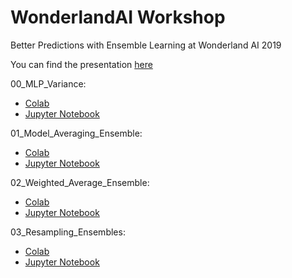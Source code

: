 # WonderlandAI Workshop
Better Predictions with Ensemble Learning at Wonderland AI 2019

You can find the presentation [here](https://drive.google.com/open?id=1VRLpE7Cf7eRVdG071y9Zmvgi0Fnl7l_o)

00_MLP_Variance:
* [Colab](https://colab.research.google.com/drive/1Ass7OHu4AEhrlxufKAU8U1Xem2mLuNA3)
* [Jupyter Notebook](./notebooks/00_MLP_Variance.ipynb)


01_Model_Averaging_Ensemble:
* [Colab](https://colab.research.google.com/drive/1GQ46ibWJlY_2N5NfNN5vsakKR45CrYSd)
* [Jupyter Notebook](./notebooks/01_Model_Averaging_Ensemble.ipynb)


02_Weighted_Average_Ensemble:
* [Colab](https://colab.research.google.com/drive/1me1uKXhtF8BERqX5OqhCCAiMph_vJnKx)
* [Jupyter Notebook](./notebooks/02_Weighted_Average_Ensemble.ipynb)


03_Resampling_Ensembles:
* [Colab](https://colab.research.google.com/drive/1mZuehC6l22zsvusIHzofuimqMjLJBgR0)
* [Jupyter Notebook](./notebooks/03_Resampling_Ensembles.ipynb)
